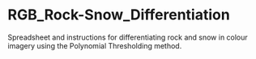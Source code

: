 # RGB_Rock-Snow_Differentiation
Spreadsheet and instructions for differentiating rock and snow in colour imagery using the Polynomial Thresholding method.
